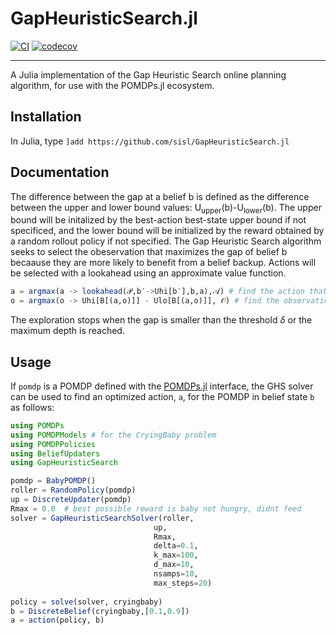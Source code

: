 # GapHeuristicSearch.jl

[![CI](https://github.com/sisl/GapHeuristicSearch.jl/actions/workflows/CI.yml/badge.svg)](https://github.com/sisl/GapHeuristicSearch.jl/actions/workflows/CI.yml)
[![codecov](https://codecov.io/github/sisl/GapHeuristicSearch.jl/graph/badge.svg)](https://codecov.io/github/sisl/GapHeuristicSearch.jl)

---

A Julia implementation of the Gap Heuristic Search online planning algorithm, for use with the POMDPs.jl ecosystem. 

## Installation
In Julia, type `]add https://github.com/sisl/GapHeuristicSearch.jl`

## Documentation
The difference between the gap at a belief b is defined as the difference between the upper and lower bound values: U<sub>upper</sub>(b)-U<sub>lower</sub>(b).
The upper bound will be initalized by the best-action best-state upper bound if not specificed, and the lower bound will be initialized by the reward obtained by a random rollout policy if not specified.
The Gap Heuristic Search algorithm seeks to select the obeservation that maximizes the gap of belief b becaause they are more likely to benefit from a belief backup.
Actions will be selected with a lookahead using an approximate value function.
```julia
a = argmax(a -> lookahead(𝒫,b′->Uhi[b′],b,a),𝒜) # find the action that maximizes the lookahead function
o = argmax(o -> Uhi[B[(a,o)]] - Ulo[B[(a,o)]], 𝒪) # find the observation that maximizes the gap between the upper and lower bound
```
The exploration stops when the gap is smaller than the threshold $\delta$ or the maximum depth
is reached. 
## Usage

If `pomdp` is a POMDP defined with the [POMDPs.jl](https://github.com/sisl/POMDPs.jl) interface, the GHS solver can be used to find an optimized action, `a`, for the POMDP in belief state `b` as follows:
```julia
using POMDPs
using POMDPModels # for the CryingBaby problem
using POMDPPolicies
using BeliefUpdaters
using GapHeuristicSearch

pomdp = BabyPOMDP()
roller = RandomPolicy(pomdp)
up = DiscreteUpdater(pomdp)
Rmax = 0.0  # best possible reward is baby not hungry, didnt feed
solver = GapHeuristicSearchSolver(roller,
                                up,
                                Rmax,
                                delta=0.1,
                                k_max=100,
                                d_max=10,
                                nsamps=10,
                                max_steps=20)
                                
policy = solve(solver, cryingbaby)
b = DiscreteBelief(cryingbaby,[0.1,0.9])
a = action(policy, b)
```
